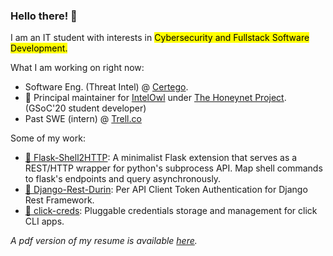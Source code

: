 ### Hello there! 👋
  
I am an IT student with interests in <mark>Cybersecurity</code> and <mark>Fullstack Software Development</mark>.

What I am working on right now:
- Software Eng. (Threat Intel) @ [Certego](https://www.certego.net/en/).
- 🦉 Principal maintainer for <a href="https://github.com/certego/IntelOwl" target="_blank">IntelOwl</a>
under <a href="https://www.honeynet.org/" target="_blank" >The Honeynet Project</a>. (GSoC'20 student developer)
- Past SWE (intern) @ [Trell.co](https://trell.co)

Some of my work:
- <a target="_blank" href="https://github.com/Eshaan7/Flask-Shell2HTTP">🐍 Flask-Shell2HTTP</a>:
A minimalist Flask extension that serves as a REST/HTTP wrapper for python's subprocess API. Map shell commands to flask's endpoints and query asynchronously. 
- <a target="_blank" href="https://github.com/Eshaan7/django-rest-durin">🐍 Django-Rest-Durin</a>: 
Per API Client Token Authentication for Django Rest Framework.
- <a target="_blank" href="https://github.com/Eshaan7/click-creds">🐍 click-creds</a>: 
Pluggable credentials storage and management for click CLI apps.

_A pdf version of my resume is available <a href="https://drive.google.com/file/d/1BLJXR_rFFLP7wobE-Fog363JcbH5uttQ/view" target="_blank" >here</a>._
